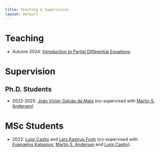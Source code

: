 ```yaml
---
title: Teaching & Supervision
layout: default
---
```


# Teaching

  * Autumn 2024: [Introduction to Partial Differential Equations](https://kurser.dtu.dk/course/01418).

# Supervision

## Ph.D. Students

  * 2022-2025: [João Victor Galvão da Mata](https://www.dtu.dk/person/joao-victor-galvao-da-mata?id=189045&entity=profile) (co-supervised with [Martin S. Andersen](https://www2.compute.dtu.dk/~mskan/))

# MSc Students

  * 2022: [Luigi Caglio](https://www.linkedin.com/in/gabriele--mauro/) and [Lars Kastrup Fogh](https://www.linkedin.com/in/lars-fogh/) (co-supervised with [Evangelos Katsanos](https://orbit.dtu.dk/en/persons/evangelos-katsanos), [Martin S. Andersen](https://www2.compute.dtu.dk/~mskan/) and [Luigi Caglio](https://orbit.dtu.dk/en/persons/luigi-caglio)).
